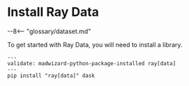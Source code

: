 # Install Ray Data

--8<-- "glossary/dataset.md"

To get started with Ray Data, you will need to install a library.

```shell
---
validate: madwizard-python-package-installed ray[data]
---
pip install "ray[data]" dask
```

